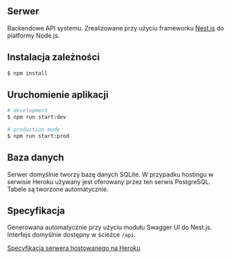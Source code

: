 ## Serwer

Backendowe API systemu. Zrealizowane przy użyciu frameworku [Nest.js](https://nestjs.com/) do platformy Node.js.

## Instalacja zależności

```bash
$ npm install
```

## Uruchomienie aplikacji

```bash
# development
$ npm run start:dev

# production mode
$ npm run start:prod
```

## Baza danych
Serwer domyślnie tworzy bazę danych SQLite. W przypadku hostingu w serwisie Heroku 
używany jest oferowany przez ten serwis PostgreSQL. Tabele są tworzone automatycznie.

## Specyfikacja
Generowana automatycznie przy użyciu modułu Swagger UI do Nest.js. Interfejs domyślnie dostępny w ścieżce
`/api`.

[Specyfikacja serwera hostowanego na Heroku](https://remote-laboratory.herokuapp.com/api/)
